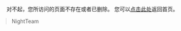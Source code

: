 <center>
对不起，您所访问的页面不存在或者已删除。
您可以<a href="https://blog.nightteam.cn>">点击此处</a>返回首页。
</center>

<blockquote class="blockquote-center">
    NightTeam
</blockquote>

